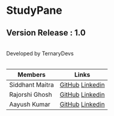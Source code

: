 # StudyPane 

## Version Release : 1.0

<br>
Developed by TernaryDevs
<br>
<br>

| Members  | Links  |
|---|---|
| Siddhant Maitra |  [GitHub](https://github.com/siddhantmaitra) [Linkedin](https://www.linkedin.com/in/siddhant-maitra-332b74209/)|
| Rajorshi Ghosh  | [GitHub](https://github.com/Isen-kun) [Linkedin](https://www.linkedin.com/in/rajorshi-ghosh-7952451ba/) |
| Aayush Kumar  | [GitHub](https://github.com/cyberfenrir) [Linkedin](https://www.linkedin.com/in/aayush-kumar-630ab11a7/) |